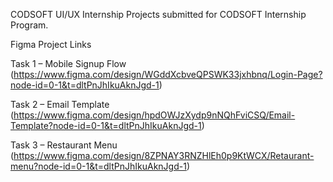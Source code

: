   CODSOFT
  UI/UX Internship Projects submitted for CODSOFT Internship Program.

  Figma Project Links

  Task 1 – Mobile Signup Flow   (https://www.figma.com/design/WGddXcbveQPSWK33jxhbnq/Login-Page?node-id=0-1&t=dltPnJhIkuAknJgd-1)

  Task 2 – Email Template       (https://www.figma.com/design/hpdOWJzXydp9nNQhFviCSQ/Email-Template?node-id=0-1&t=dltPnJhIkuAknJgd-1)

  Task 3 – Restaurant Menu      (https://www.figma.com/design/8ZPNAY3RNZHlEh0p9KtWCX/Retaurant-menu?node-id=0-1&t=dltPnJhIkuAknJgd-1)
